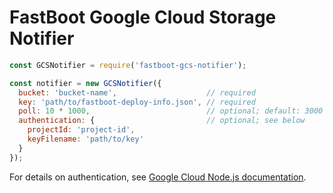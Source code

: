 # FastBoot Google Cloud Storage Notifier

``` js
const GCSNotifier = require('fastboot-gcs-notifier');

const notifier = new GCSNotifier({
  bucket: 'bucket-name',                    // required
  key: 'path/to/fastboot-deploy-info.json', // required
  poll: 10 * 1000,                          // optional; default: 3000 (in milliseconds)
  authentication: {                         // optional; see below
    projectId: 'project-id',
    keyFilename: 'path/to/key'
  }
});
```

For details on authentication, see [Google Cloud Node.js documentation](https://googlecloudplatform.github.io/google-cloud-node/#/docs/google-cloud/guides/authentication).
